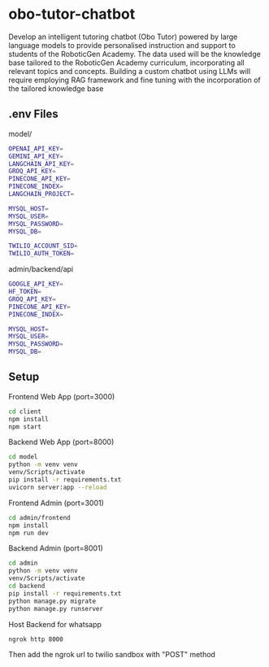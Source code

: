 # obo-tutor-chatbot

Develop an intelligent tutoring chatbot (Obo Tutor) powered by large language models to provide personalised instruction and support to students of the RoboticGen Academy. The data used will be the knowledge base tailored to the RoboticGen Academy curriculum, incorporating all relevant topics and concepts. Building a custom chatbot using LLMs will require employing RAG framework and fine tuning with the incorporation of the tailored knowledge base

## .env Files
model/ 
```sh
OPENAI_API_KEY=
GEMINI_API_KEY=
LANGCHAIN_API_KEY=
GROQ_API_KEY=
PINECONE_API_KEY=
PINECONE_INDEX=
LANGCHAIN_PROJECT=

MYSQL_HOST=
MYSQL_USER=
MYSQL_PASSWORD=
MYSQL_DB=

TWILIO_ACCOUNT_SID=
TWILIO_AUTH_TOKEN=
```


admin/backend/api 
```sh
GOOGLE_API_KEY=
HF_TOKEN=
GROQ_API_KEY=
PINECONE_API_KEY=
PINECONE_INDEX=

MYSQL_HOST=
MYSQL_USER=
MYSQL_PASSWORD=
MYSQL_DB=
```

## Setup

Frontend Web App (port=3000)
```sh
cd client
npm install
npm start
```

Backend Web App (port=8000)
```sh
cd model
python -m venv venv
venv/Scripts/activate
pip install -r requirements.txt
uvicorn server:app --reload
```

Frontend Admin (port=3001)
```sh
cd admin/frontend
npm install
npm run dev
```

Backend Admin (port=8001)
```sh
cd admin
python -m venv venv
venv/Scripts/activate
cd backend
pip install -r requirements.txt
python manage.py migrate
python manage.py runserver
```

Host Backend for whatsapp
```sh
ngrok http 8000
```

Then add the ngrok url to twilio sandbox with "POST" method
